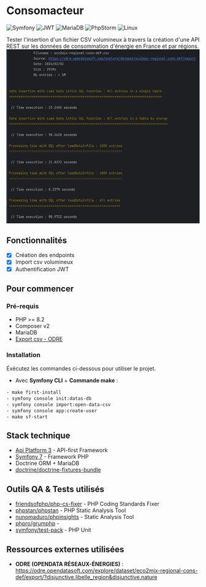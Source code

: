 # Consomacteur

![Symfony](https://img.shields.io/badge/symfony-%23000000.svg?style=for-the-badge&logo=symfony&logoColor=white)
![JWT](https://img.shields.io/badge/JWT-black?style=for-the-badge&logo=JSON%20web%20tokens)
![MariaDB](https://img.shields.io/badge/MariaDB-003545?style=for-the-badge&logo=mariadb&logoColor=white)
![PhpStorm](https://img.shields.io/badge/phpstorm-143?style=for-the-badge&logo=phpstorm&logoColor=black&color=black&labelColor=darkorchid)
![Linux](https://img.shields.io/badge/Linux-FCC624?style=for-the-badge&logo=linux&logoColor=black)

Tester l'insertion d'un fichier CSV volumineux à travers la création d'une API REST sur les données de consommation d'énergie en France et par régions.
![My Image](20240207_Tests.png)

## Fonctionnalités
- [x] Création des endpoints
- [x] Import csv volumineux
- [x] Authentification JWT

## Pour commencer

### Pré-requis

- PHP >= 8.2
- Composer v2
- MariaDB
- [Export csv - ODRE](https://odre.opendatasoft.com/explore/dataset/eco2mix-regional-cons-def/export/?disjunctive.libelle_region&disjunctive.nature) 

### Installation

Éxécutez les commandes ci-dessous pour utiliser le projet.

* Avec **Symfony CLI** +  **Commande make** :
```
- make first-install
- symfony console init:datas-db
- symfony console import:open-data-csv
- symfony console app:create-user
- make sf-start 
```

## Stack technique

* [Api Platform 3](https://api-platform.com/) - API-first Framework
* [Symfony 7](https://symfony.com/) - Framework PHP
* Doctrine ORM + MariaDB
* [doctrine/doctrine-fixtures-bundle](https://symfony.com/bundles/DoctrineFixturesBundle/current/index.html)

## Outils QA & Tests utilisés
* [friendsofphp/php-cs-fixer](https://github.com/PHP-CS-Fixer/PHP-CS-Fixer) - PHP Coding Standards Fixer
* [phpstan/phpstan](https://github.com/phpstan/phpstan) - PHP Static Analysis Tool
* [nunomaduro/phpinsights](https://github.com/nunomaduro/phpinsights) - Static Analysis Tool
* [phpro/grumphp](https://github.com/phpro/grumphp) - 
* [symfony/test-pack](https://symfony.com/doc/6.4/testing.html#application-tests) - PHP Unit

## Ressources externes utilisées
* **ODRE (OPENDATA RÉSEAUX-ÉNERGIES)** : https://odre.opendatasoft.com/explore/dataset/eco2mix-regional-cons-def/export/?disjunctive.libelle_region&disjunctive.nature